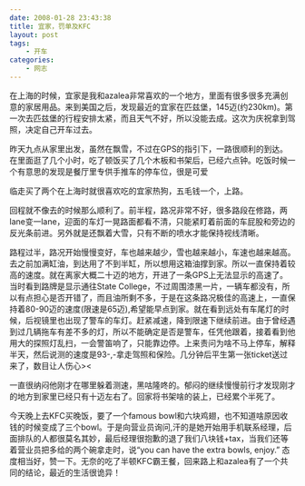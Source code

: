 ```yaml
---
date: 2008-01-28 23:43:38
title: 宜家，罚单及KFC
layout: post
tags:
    - 开车
categories:
    - 网志
---
```

在上海的时候，宜家是我和azalea非常喜欢的一个地方，里面有很多很多充满创意的家居用品。来到美国之后，发现最近的宜家在匹兹堡，145迈(约230km)。第一次去匹兹堡的行程安排太紧，而且天气不好，所以没能去成。这次为庆祝拿到驾照，决定自己开车过去。

昨天九点从家里出发，虽然在飘雪，不过在GPS的指引下，一路很顺利的到达。在里面逛了几个小时，吃了顿饭买了几个木板和书架后，已经六点钟。吃饭时候一个有意思的发现是餐厅里专供手推车的停车位，很是可爱

临走买了两个在上海时就很喜欢吃的宜家热狗，五毛钱一个，上路。

回程就不像去的时候那么顺利了。前半程，路况非常不好，很多路段在修路，两lane变一lane，迎面的车灯一晃路面都看不清，只能紧盯着前面的车屁股和旁边的反光条前进。另外就是还飘着大雪，只有不断的喷水才能保持视线清晰。

路程过半，路况开始慢慢变好，车也越来越少，雪也越来越小，车速也越来越高。去之前加满缸油，到达用了不到半缸，所以想用这箱油撑到家。所以一直保持着较高的速度。就在离家大概二十迈的地方，开进了一条GPS上无法显示的高速了。当时看到路牌是显示通往State College，不过周围漆黑一片，一辆车都没有，所以有点担心是否开错了，而且油所剩不多，于是在这条路况极佳的高速上，一直保持着80-90迈的速度(限速是65迈),希望能早点到家。就在看到远处有车尾灯的时候，后视镜里也出现了警车的车灯。赶紧减速，降到限速下继续前进。由于曾经遇到过几辆拖车有差不多的灯，所以不能确定是否是警车，任凭他跟着，接着看到他用大的探照灯乱扫，一会警笛响了，只能靠边停。上来责问为啥不马上停车，解释半天，然后说测的速度是93-,-拿走驾照和保险。几分钟后平生第一张ticket送过来了，数目让人伤心&gt;&lt;

一直很纳闷他刚才在哪里躲着测速，黑咕隆咚的。郁闷的继续慢慢前行才发现刚才的地方到家里已经只有十迈左右了。回家将书架啥的装上，已经累个半死了。

今天晚上去KFC买晚饭，要了一个famous bowl和六块鸡翅，也不知道啥原因收钱的时候变成了三个bowl。于是向营业员询问,汗的是她开始用手机联系经理，后面排队的人都很莫名其妙，最后经理很抱歉的退了我们八块钱+tax，当我们还等着营业员把多给的两个碗拿走时，说“you can have the extra bowls, enjoy.” 态度相当好，赞一下。无奈的吃了半顿KFC霸王餐，回来路上和azalea有了一个共同的结论，最近的生活很诡异！